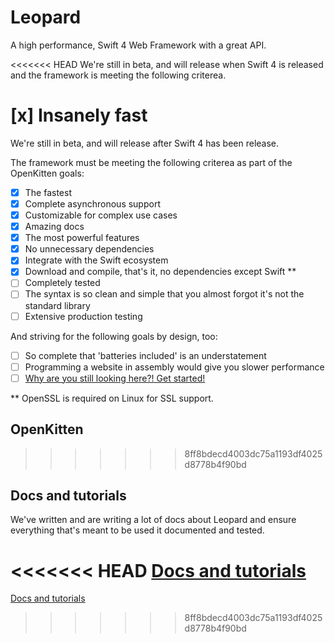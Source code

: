 # Leopard

A high performance, Swift 4 Web Framework with a great API.

<<<<<<< HEAD
We're still in beta, and will release when Swift 4 is released and the framework is meeting the following criterea.

[x] Insanely fast
=======
We're still in beta, and will release after Swift 4 has been release.

The framework must be meeting the following criterea as part of the OpenKitten goals:

- [x] The fastest
- [x] Complete asynchronous support
- [x] Customizable for complex use cases
- [x] Amazing docs
- [x] The most powerful features
- [x] No unnecessary dependencies
- [x] Integrate with the Swift ecosystem
- [x] Download and compile, that's it, no dependencies except Swift \*\*
- [ ] Completely tested
- [ ] The syntax is so clean and simple that you almost forgot it's not the standard library
- [ ] Extensive production testing

And striving for the following goals by design, too:

- [ ] So complete that 'batteries included' is an understatement
- [ ] Programming a website in assembly would give you slower performance
- [ ] [Why are you still looking here?! Get started!](http://openkitten.org/beta/site/leopard/)

\*\* OpenSSL is required on Linux for SSL support.

## OpenKitten
>>>>>>> 8ff8bdecd4003dc75a1193df4025d8778b4f90bd

## Docs and tutorials

We've written and are writing a lot of docs about Leopard and ensure everything that's meant to be used it documented and tested.

<<<<<<< HEAD
[Docs and tutorials](http://openkitten.org/beta/site/leopard/)
=======
[Docs and tutorials](http://openkitten.org/beta/site/leopard/)
>>>>>>> 8ff8bdecd4003dc75a1193df4025d8778b4f90bd

